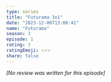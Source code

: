 ```yaml
---
type: series
title: "Futurama 3x1"
date: "2023-12-06T13:08:41"
name: "Futurama"
season: 3
episode: 1
rating: 3
ratingEmoji: ⭐️⭐️⭐️
share: false
---
```


_[No review was written for this episode]_
